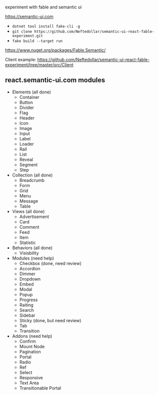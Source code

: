 experiment with fable and semantic ui 

https://semantic-ui.com

- `dotnet tool install fake-cli -g` 
- `git clone https://github.com/Neftedollar/semantic-ui-react-fable-experiment.git`
- `fake build --target run`

https://www.nuget.org/packages/Fable.Semantic/

Client example: https://github.com/Neftedollar/semantic-ui-react-fable-experiment/tree/master/src/Client

## react.semantic-ui.com modules

- Elements (all done)
  - Container
  - Button 
  - Divider 
  - Flag
  - Header
  - Icon
  - Image
  - Input
  - Label
  - Loader
  - Rail
  - List
  - Reveal
  - Segment
  - Step
- Collection (all done)
  - Breadcrumb
  - Form
  - Grid
  - Menu
  - Message
  - Table
- Views (all done)
  - Advertisement
  - Card
  - Comment
  - Feed
  - Item
  - Statistic
- Behaviors (all done)
  - Visisbility
- Modules (need help)
  - Checkbox (done, need review)
  - Accordion
  - Dimmer
  - Dropdown
  - Embed
  - Modal
  - Popup
  - Progress
  - Raiting
  - Search
  - Sidebar
  - Sticky (done, but need review)
  - Tab
  - Transition
- Addons (need help)
  - Confirm
  - Mount Node
  - Pagination
  - Portal
  - Radio
  - Ref
  - Select
  - Responsive
  - Text Area
  - Transitionable Portal


